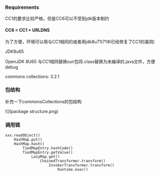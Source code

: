 ### Requirements

CC1的要求比较严格，但是CC6可以不受到jdk版本制约

#### CC6 = CC1 + URLDNS

为了方便，环境可以用与CC1相同的或者用jdk8u71(71中已经修复了CC1的漏洞)

JDK8u65

OpenJDK 8U65 与CC1相同替换sun包将.class替换为未编译的.java文件，方便debug

commons collections: 3.2.1

### 包结构

补充一下commonsCollections的包结构

![](package structure.png)

### 调用链
```shell
xxx.readObject()
    HashMap.put()
    HashMap.hash()
        TiedMapEntry.hashCode()
        TiedMapEntry.getValue()
            LazyMap.get()
                ChainedTransformer.transform()
                    InvokerTransformer.transform()
                        Runtime.exec()
```
